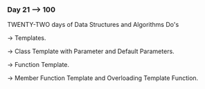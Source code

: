 ### Day 21 --> 100
TWENTY-TWO days of Data Structures and Algorithms
Do's

-> Templates.
    
-> Class Template with Parameter and Default Parameters.

-> Function Template.

-> Member Function Template and Overloading Template Function.
